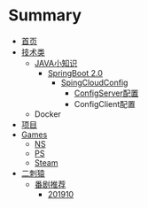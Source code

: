 # Summary

* [首页](README.md)
* [技术类](ji-zhu-lei.md)
  * [JAVA小知识](ji-zhu-lei/javaxiao-zhi-shi.md)
    * [SpringBoot 2.0](ji-zhu-lei/javaxiao-zhi-shi/springboot-20.md)
      * [SpingCloudConfig](ji-zhu-lei/javaxiao-zhi-shi/springboot-20/spingcloudconfig.md)
        * [ConfigServer配置](ji-zhu-lei/javaxiao-zhi-shi/springboot-20/spingcloudconfig/configserverpei-zhi.md)
        * ConfigClient配置
  * Docker
* [项目](xiang-mu.md)
* [Games](games.md)
  * [NS](games/ns.md)
  * [PS](games/ps.md)
  * [Steam](games/steam.md)
* [二刺猿](er-ci-yuan.md)
  * [番剧推荐](er-ci-yuan/fan-ju-tui-jian.md)
    * [201910](er-ci-yuan/fan-ju-tui-jian/201910.md)

